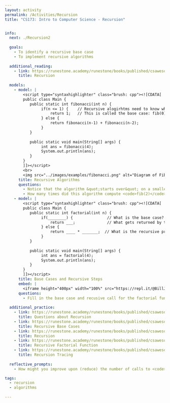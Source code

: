 ```yaml
---
layout: activity
permalink: /Activities/Recursion
title: "CS173: Intro to Computer Science - Recursion"


info:
  next: ./Recursion2
  
  goals: 
    - To identify a recursive base case
    - To implement recursive algorithms
  
  additional_reading:
    - link: https://runestone.academy/runestone/books/published/csawesome/Unit10-Recursion/topic-10-1-recursion.html
      title: Recursion      
      
  models:
    - model: |
        <script type="syntaxhighlighter" class="brush: cpp"><![CDATA[        
        public class Main {
           public static int fibonacci(int n) {
                if(n <= 1) {    // Recursive alogirhtms need to know when to stop!
                    return 1;   // This is called the base case: fib(0) = fib(1) = 1
                } else {
                    return fibonacci(n-1) + fibonacci(n-2);
                }
           }
           
           public static void main(String[] args) {
                int ans = fibonacci(4);
                System.out.println(ans);
           }
        }
        ]]></script> 
        <br>
        <img src="../images/examples/fibonacci.png" alt="Diagram of Fibonacci Recursive Calls" />        
      title: Recursive Algorithms
      questions:
        - Notice that the algorithm &quot;starts over&quot; on a smaller part of the array after each guess.  This is a hallmark of a &quot;recursive algorithm.&quot;  They are like loops.  Do you think this approach requires more or less code to write than a non-recursive version?  Why or why not?
        - How many times did this algorithm compute <code>fib(2)</code>?
    - model: |
        <script type="syntaxhighlighter" class="brush: cpp"><![CDATA[        
        public class Main {
           public static int factorial(int n) {
                if(________) {               // What is the base case?
                    return ___;              // What gets returned by the base case?
                } else {
                    return ____ * _______;  // What is the recursive procedure?
                }
           }
           
           public static void main(String[] args) {
                int ans = factorial(4);
                System.out.println(ans);
           }
        }
        ]]></script>       
      title: Base Cases and Recursive Steps
      embed: |
        <iframe height="400px" width="100%" src="https://repl.it/@BillJr99/JavaFirstExample?lite=true" scrolling="no" frameborder="no" allowtransparency="true" allowfullscreen="true" sandbox="allow-forms allow-pointer-lock allow-popups allow-same-origin allow-scripts allow-modals"></iframe>       
      questions:
        - Fill in the base case and recusive call for the factorial function, and try running it!
        
  additional_practice:
    - link: https://runestone.academy/runestone/books/published/csawesome/Unit10-Recursion/rEasyMC.html
      title: Questions about Recursion
    - link: https://runestone.academy/runestone/books/published/csawesome/Unit10-Recursion/rBasePractice.html 
      title: Recursive Base Cases
    - link: https://runestone.academy/runestone/books/published/csawesome/Unit10-Recursion/recursionCodePractice.html 
      title: Recursion
    - link: https://runestone.academy/runestone/books/published/csawesome/Unit10-Recursion/topic-10-1-recursion-day1.html#factorial-method
      title: Recursive Factorial Function
    - link: https://runestone.academy/runestone/books/published/csawesome/Unit10-Recursion/topic-10-1-recursion-challenge.html
      title: Recursion Tracing
      
  reflective_prompts:
    - How might you improve upon (reduce) the number of calls to <code>fib(2)</code> in the Fibonacci example?

tags:
  - recursion
  - algorithms
  
---
```


